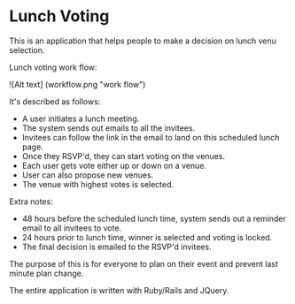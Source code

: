 Lunch Voting
============

This is an application that helps people to make a decision on lunch venu selection. 

Lunch voting work flow:

![Alt text] (workflow.png "work flow")

It's described as follows:

* A user initiates a lunch meeting. 
* The system sends out emails to all the invitees. 
* Invitees can follow the link in the email to land on this scheduled lunch page.
* Once they RSVP'd, they can start voting on the venues. 
* Each user gets vote either up or down on a venue. 
* User can also propose new venues. 
* The venue with highest votes is selected. 

Extra notes:

* 48 hours before the scheduled lunch time, system sends out a reminder email to all invitees to vote. 
* 24 hours prior to lunch time, winner is selected and voting is locked. 
* The final decision is emailed to the RSVP'd invitees. 

The purpose of this is for everyone to plan on their event and prevent last minute plan change.

The entire application is written with Ruby/Rails and JQuery. 


